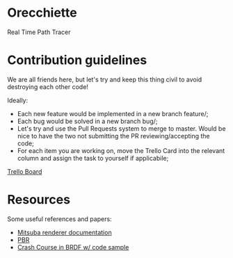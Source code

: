 # Orecchiette
Real Time Path Tracer 
# Contribution guidelines

We are all friends here, but let's try and keep this thing civil to avoid destroying each other code!

Ideally:
- Each new feature would be implemented in a new branch feature/<name>;
- Each bug would be solved in a new branch bug/<name>;
- Let's try and use the Pull Requests system to merge to master. Would be nice to have the two not submitting the PR reviewing/accepting the code;
- For each item you are working on, move the Trello Card into the relevant column and assign the task to yourself if applicabile;
  
[Trello Board](https://trello.com/b/gVuxBGSr/orecchiette)

# Resources
Some useful references and papers:
- [Mitsuba renderer documentation](https://mitsuba2.readthedocs.io/en/latest/index.html)
- [PBR](https://pbr-book.org/3ed-2018/)
- [Crash Course in BRDF w/ code sample](https://github.com/boksajak/brdf)
